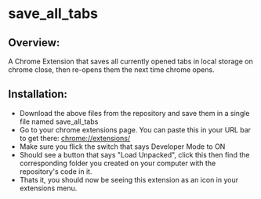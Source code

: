 # save_all_tabs

## Overview:

A Chrome Extension that saves all currently opened tabs in local storage on chrome close, then re-opens them the next time chrome opens.

## Installation:

* Download the above files from the repository and save them in a single file named save_all_tabs
* Go to your chrome extensions page. You can paste this in your URL bar to get there: [chrome://extensions/](chrome://extensions/)
* Make sure you flick the switch that says Developer Mode to ON
* Should see a button that says "Load Unpacked", click this then find the corresponding folder you created on your computer with the repository's code in it.
* Thats it, you should now be seeing this extension as an icon in your extensions menu.
